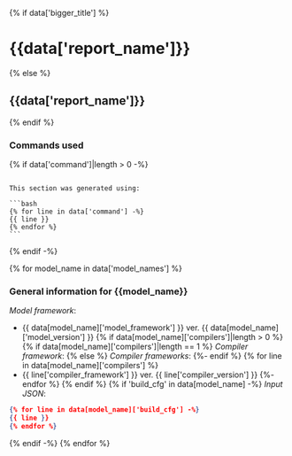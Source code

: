 {% if data['bigger_title'] %}
# {{data['report_name']}}
{% else %}
## {{data['report_name']}}
{% endif %}

### Commands used

{% if data['command']|length > 0 -%}
````{note}

This section was generated using:

```bash
{% for line in data['command'] -%}
{{ line }}
{% endfor %}
```
````
{% endif -%}


{% for model_name in data['model_names'] %}
### General information for {{model_name}}

*Model framework*:

* {{ data[model_name]['model_framework'] }} ver. {{ data[model_name]['model_version'] }}
{% if data[model_name]['compilers']|length > 0 %}
    {% if data[model_name]['compilers']|length == 1 %}
*Compiler framework*:
    {% else %}
*Compiler frameworks*:
    {%- endif %}
    {% for line in data[model_name]['compilers'] %}
* {{ line['compiler_framework'] }} ver. {{ line['compiler_version'] }}
    {%- endfor %}
{% endif %}
{% if 'build_cfg' in data[model_name] -%}
*Input JSON*:

```json
{% for line in data[model_name]['build_cfg'] -%}
{{ line }}
{% endfor %}
```
{% endif -%}
{% endfor %}
